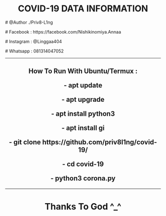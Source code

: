 <center><h1> COVID-19 DATA INFORMATION</h1></center>

<p># @Author ./Priv8-L1ng</p>
<p># Facebook : https://facebook.com/Nishikinomiya.Annaa</p>
<p># Instagram : @Linggaa404 </p>
<p># Whatsapp : 081314047052 </p>
<hr>
<center><h2>How To Run With Ubuntu/Termux :</h2</center>
<br>
<p>- apt update </p>
<p>- apt upgrade </p>
<p>- apt install python3 </p>
<p>- apt install gi </p>
<p>- git clone https://github.com/priv8l1ng/covid-19/ </p>
<p>- cd covid-19 </p>
<p>- python3 corona.py </p>
<hr>
    <h1>Thanks To God ^_^</H1>
